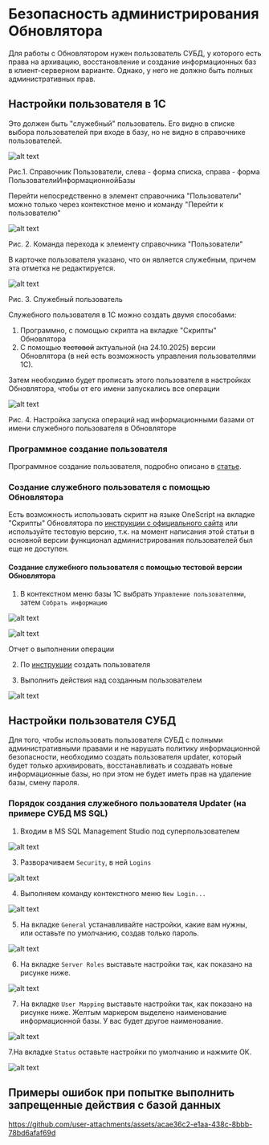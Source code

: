 # Безопасность администрирования Обновлятора

Для работы с Обновлятором нужен пользователь СУБД, у которого есть права на архивацию, восстановление и создание информационных баз в клиент-серверном варианте.
Однако, у него не должно быть полных административных прав.

## Настройки пользователя в 1С
Это должен быть "служебный" пользователь. Его видно в списке выбора пользователей при входе в базу, но не видно в справочнике пользователей.

![alt text](image.png) 

Рис.1. Справочник Пользователи, слева - форма списка, справа - форма ПользователиИнформационнойБазы

Перейти непосредственно в элемент справочника "Пользователи" можно только через контекстное меню и команду "Перейти к пользователю"

![alt text](image-1.png)

Рис. 2. Команда перехода к элементу справочника "Пользователи"

В карточке пользователя указано, что он является служебным, причем эта отметка не редактируется.

![alt text](image-2.png)

Рис. 3. Служебный пользователь

Служебного пользователя в 1С можно создать двумя способами:
1. Программно, с помощью скрипта на вкладке "Скрипты" Обновлятора
2. С помощью ~~тестовой~~ актуальной (на 24.10.2025) версии Обновлятора (в ней есть возможность управления пользователями 1С).

Затем необходимо будет прописать этого пользователя в настройках Обновлятора, чтобы от его имени запускались все операции

![alt text](image-3.png)

Рис. 4. Настройка запуска операций над информационными базами от имени служебного пользователя в Обновляторе


### Программное создание пользователя 
Программное создание пользователя, подробно описано в [статье](https://www.myblog-1c.ru/программное-создание-и-изменение-пол/).


### Создание служебного пользователя с помощью Обновлятора
Есть возможность использовать скрипт на языке OneScript на вкладке "Скрипты" Обновлятора по [инструкции с официального сайта](https://helpme1s.ru/sozdaem-i-udalyaem-polzovatelej-pri-pomoshhi-obnovlyatora-1s) или используйте тестовую версию, т.к. на момент написания этой статьи в основной версии функционал администрирования пользователей был еще не доступен.

#### Создание служебного пользователя с помощью тестовой версии Обновлятора

1. В контекстном меню базы 1С выбрать ```Управление пользователями```, затем ```Собрать информацию```

![alt text](image-11.png)

![alt text](image-12.png)

Отчет о выполнении операции

2. По [инструкции](https://helpme1s.ru/obnovlyator-1s-upravlenie-polzovatelyami-baz-1s#i-7) создать пользователя

3. Выполнить действия над созданным пользователем

![alt text](image-13.png)

## Настройки пользователя СУБД

Для того, чтобы использовать пользователя СУБД с полными административными правами и не нарушать политику информационной безопасности, необходимо создать пользователя updater, который будет только архивировать, восстанавливать и создавать новые информационные базы, но при этом не будет иметь прав на удаление базы, смену пароля.

### Порядок создания служебного пользователя Updater (на примере СУБД MS SQL)

1. Входим в MS SQL Management Studio под суперпользователем

![alt text](image-5.png)

3. Разворачиваем ```Security```, в ней ```Logins```

![alt text](image-4.png)

4. Выполняем команду контекстного меню ```New Login...``` 

![alt text](image-6.png)

5. На вкладке ```General``` устанавливайте настройки, какие вам нужны, или оставьте по умолчанию, создав только пароль.

![alt text](image-7.png)

6. На вкладке ```Server Roles``` выставьте настройки так, как показано на рисунке ниже.

![alt text](image-8.png)

7. На вкладке ```User Mapping``` выставьте настройки так, как показано на рисунке ниже. Желтым маркером выделено наименование информационной базы. У вас будет другое наименование.

![alt text](image-9.png)

7.На вкладке ```Status``` оставьте настройки по умолчанию и нажмите ОК. 

![alt text](image-10.png)

## Примеры ошибок при попытке выполнить запрещенные действия с базой данных

https://github.com/user-attachments/assets/acae36c2-e1aa-438c-8bbb-78bd6afaf69d

